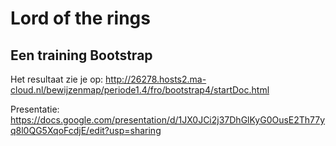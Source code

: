 # Lord of the rings

## Een training Bootstrap

Het resultaat zie je op: http://26278.hosts2.ma-cloud.nl/bewijzenmap/periode1.4/fro/bootstrap4/startDoc.html

Presentatie: https://docs.google.com/presentation/d/1JX0JCi2j37DhGlKyG0OusE2Th77yq8l0QG5XqoFcdjE/edit?usp=sharing
